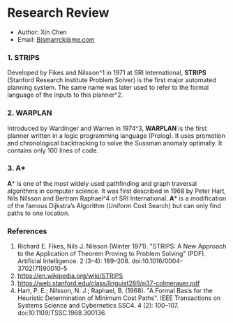 # Research Review

* Author: Xin Chen
* Email: Bismarrck@me.com


### 1. STRIPS

Developed by Fikes and Nilsson^1 in 1971 at SRI International, **STRIPS** (Stanford Research Institute Problem Solver) is the first major automated planning system. The same name was later used to refer to the formal language of the inputs to this planner^2. 

### 2. WARPLAN

Introduced by Wardinger and Warren in 1974^3, **WARPLAN** is the first planner written in a logic programming language (Prolog). It uses promotion and chronological backtracking to solve the Sussman anomaly optimally. It contains only 100 lines of code.

### 3. A*

**A*** is one of the most widely used pathfinding and graph traversal algorithms in computer science. It was first described in 1968 by Peter Hart, Nils Nilsson and Bertram Raphael^4 of SRI International. **A*** is a modification of the famous Dijkstra’s Algorithm (Uniform Cost Search) but can only find paths to one location.

### References

1. Richard E. Fikes, Nils J. Nilsson (Winter 1971). "STRIPS: A New Approach to the Application of Theorem Proving to Problem Solving" (PDF). Artificial Intelligence. 2 (3–4): 189–208. doi:10.1016/0004-3702(71)90010-5
2. https://en.wikipedia.org/wiki/STRIPS
3. https://web.stanford.edu/class/linguist289/p37-colmerauer.pdf
4. Hart, P. E.; Nilsson, N. J.; Raphael, B. (1968). "A Formal Basis for the Heuristic Determination of Minimum Cost Paths". IEEE Transactions on Systems Science and Cybernetics SSC4. 4 (2): 100–107. doi:10.1109/TSSC.1968.300136.